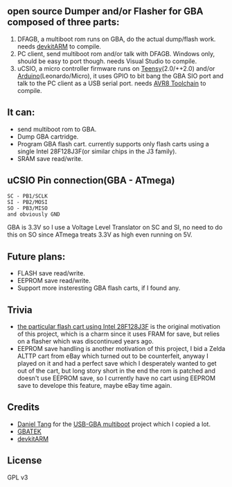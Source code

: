 open source Dumper and/or Flasher for GBA composed of three parts:
---
1. DFAGB, a multiboot rom runs on GBA, do the actual dump/flash work. needs [devkitARM](http://devkitpro.org/wiki/Getting_Started/devkitARM) to compile.
2. PC client, send multiboot rom and/or talk with DFAGB. Windows only, should be easy to port though. needs Visual Studio to compile.
3. uCSIO, a micro controller firmware runs on [Teensy](https://www.pjrc.com/teensy/)(2.0/++2.0) and/or [Arduino](https://www.arduino.cc/)(Leonardo/Micro), it uses GPIO to bit bang the GBA SIO port and talk to the PC client as a USB serial port. needs [AVR8 Toolchain](http://www.atmel.com/tools/ATMELAVRTOOLCHAINFORWINDOWS.aspx) to compile.

It can:
---
* send multiboot rom to GBA.
* Dump GBA cartridge.
* Program GBA flash cart. currently supports only flash carts using a single Intel 28F128J3F(or similar chips in the J3 family).
* SRAM save read/write.

uCSIO Pin connection(GBA - ATmega)
---
	SC - PB1/SCLK
	SI - PB2/MOSI
	SO - PB3/MISO
	and obviously GND
GBA is 3.3V so I use a Voltage Level Translator on SC and SI, no need to do this on SO since ATmega treats 3.3V as high even running on 5V.

Future plans:
---
* FLASH save read/write.
* EEPROM save read/write.
* Support more insteresting GBA flash carts, if I found any.

Trivia
---
* [the particular flash cart using Intel 28F128J3F](https://item.taobao.com/item.htm?id=520027241239) is the original motivation of this project, which is a charm since it uses FRAM for save, but relies on a flasher which was discontinued years ago.
* EEPROM save handling is another motivation of this project, I bid a Zelda ALTTP cart from eBay which turned out to be counterfeit, anyway I played on it and had a perfect save which I desperately wanted to get out of the cart, but long story short in the end the rom is patched and doesn't use EEPROM save, so I currently have no cart using EEPROM save to develope this feature, maybe eBay time again.

Credits
---
* [Daniel Tang](https://github.com/tangrs) for the [USB-GBA multiboot](https://github.com/tangrs/usb-gba-multiboot) project which I copied a lot.
* [GBATEK](http://problemkaputt.de/gbatek.htm)
* [devkitARM](http://devkitpro.org/)

License
---
GPL v3

